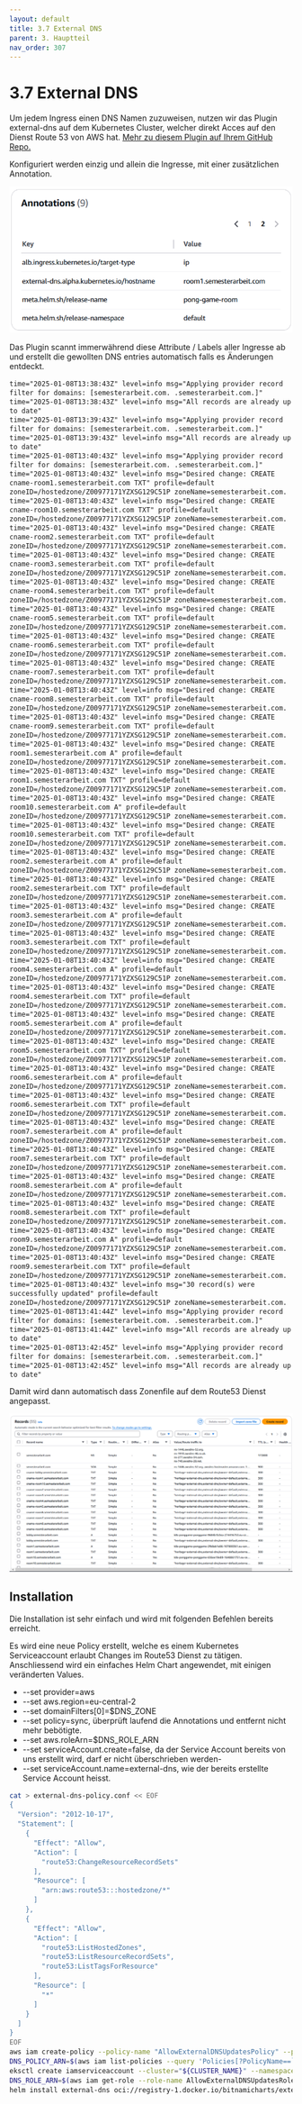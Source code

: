```yaml
---
layout: default
title: 3.7 External DNS
parent: 3. Hauptteil
nav_order: 307
---
```


# 3.7 External DNS

Um jedem Ingress einen DNS Namen zuzuweisen, nutzen wir das Plugin external-dns auf dem Kubernetes Cluster, welcher direkt Acces auf den Dienst Route 53 von AWS hat. [Mehr zu diesem Plugin auf Ihrem GitHub Repo.](https://github.com/kubernetes-sigs/external-dns)

Konfiguriert werden einzig und allein die Ingresse, mit einer zusätzlichen Annotation.

![Annotation eines Ingress](../ressources/images/external-dns/annotation.PNG)

Das Plugin scannt immerwährend diese Attribute / Labels aller Ingresse ab und erstellt die gewollten DNS entries automatisch falls es Änderungen entdeckt.

```log
time="2025-01-08T13:38:43Z" level=info msg="Applying provider record filter for domains: [semesterarbeit.com. .semesterarbeit.com.]"
time="2025-01-08T13:38:43Z" level=info msg="All records are already up to date"
time="2025-01-08T13:39:43Z" level=info msg="Applying provider record filter for domains: [semesterarbeit.com. .semesterarbeit.com.]"
time="2025-01-08T13:39:43Z" level=info msg="All records are already up to date"
time="2025-01-08T13:40:43Z" level=info msg="Applying provider record filter for domains: [semesterarbeit.com. .semesterarbeit.com.]"
time="2025-01-08T13:40:43Z" level=info msg="Desired change: CREATE cname-room1.semesterarbeit.com TXT" profile=default zoneID=/hostedzone/Z00977171YZXSG129C51P zoneName=semesterarbeit.com.
time="2025-01-08T13:40:43Z" level=info msg="Desired change: CREATE cname-room10.semesterarbeit.com TXT" profile=default zoneID=/hostedzone/Z00977171YZXSG129C51P zoneName=semesterarbeit.com.
time="2025-01-08T13:40:43Z" level=info msg="Desired change: CREATE cname-room2.semesterarbeit.com TXT" profile=default zoneID=/hostedzone/Z00977171YZXSG129C51P zoneName=semesterarbeit.com.
time="2025-01-08T13:40:43Z" level=info msg="Desired change: CREATE cname-room3.semesterarbeit.com TXT" profile=default zoneID=/hostedzone/Z00977171YZXSG129C51P zoneName=semesterarbeit.com.
time="2025-01-08T13:40:43Z" level=info msg="Desired change: CREATE cname-room4.semesterarbeit.com TXT" profile=default zoneID=/hostedzone/Z00977171YZXSG129C51P zoneName=semesterarbeit.com.
time="2025-01-08T13:40:43Z" level=info msg="Desired change: CREATE cname-room5.semesterarbeit.com TXT" profile=default zoneID=/hostedzone/Z00977171YZXSG129C51P zoneName=semesterarbeit.com.
time="2025-01-08T13:40:43Z" level=info msg="Desired change: CREATE cname-room6.semesterarbeit.com TXT" profile=default zoneID=/hostedzone/Z00977171YZXSG129C51P zoneName=semesterarbeit.com.
time="2025-01-08T13:40:43Z" level=info msg="Desired change: CREATE cname-room7.semesterarbeit.com TXT" profile=default zoneID=/hostedzone/Z00977171YZXSG129C51P zoneName=semesterarbeit.com.
time="2025-01-08T13:40:43Z" level=info msg="Desired change: CREATE cname-room8.semesterarbeit.com TXT" profile=default zoneID=/hostedzone/Z00977171YZXSG129C51P zoneName=semesterarbeit.com.
time="2025-01-08T13:40:43Z" level=info msg="Desired change: CREATE cname-room9.semesterarbeit.com TXT" profile=default zoneID=/hostedzone/Z00977171YZXSG129C51P zoneName=semesterarbeit.com.
time="2025-01-08T13:40:43Z" level=info msg="Desired change: CREATE room1.semesterarbeit.com A" profile=default zoneID=/hostedzone/Z00977171YZXSG129C51P zoneName=semesterarbeit.com.
time="2025-01-08T13:40:43Z" level=info msg="Desired change: CREATE room1.semesterarbeit.com TXT" profile=default zoneID=/hostedzone/Z00977171YZXSG129C51P zoneName=semesterarbeit.com.
time="2025-01-08T13:40:43Z" level=info msg="Desired change: CREATE room10.semesterarbeit.com A" profile=default zoneID=/hostedzone/Z00977171YZXSG129C51P zoneName=semesterarbeit.com.
time="2025-01-08T13:40:43Z" level=info msg="Desired change: CREATE room10.semesterarbeit.com TXT" profile=default zoneID=/hostedzone/Z00977171YZXSG129C51P zoneName=semesterarbeit.com.
time="2025-01-08T13:40:43Z" level=info msg="Desired change: CREATE room2.semesterarbeit.com A" profile=default zoneID=/hostedzone/Z00977171YZXSG129C51P zoneName=semesterarbeit.com.
time="2025-01-08T13:40:43Z" level=info msg="Desired change: CREATE room2.semesterarbeit.com TXT" profile=default zoneID=/hostedzone/Z00977171YZXSG129C51P zoneName=semesterarbeit.com.
time="2025-01-08T13:40:43Z" level=info msg="Desired change: CREATE room3.semesterarbeit.com A" profile=default zoneID=/hostedzone/Z00977171YZXSG129C51P zoneName=semesterarbeit.com.
time="2025-01-08T13:40:43Z" level=info msg="Desired change: CREATE room3.semesterarbeit.com TXT" profile=default zoneID=/hostedzone/Z00977171YZXSG129C51P zoneName=semesterarbeit.com.
time="2025-01-08T13:40:43Z" level=info msg="Desired change: CREATE room4.semesterarbeit.com A" profile=default zoneID=/hostedzone/Z00977171YZXSG129C51P zoneName=semesterarbeit.com.
time="2025-01-08T13:40:43Z" level=info msg="Desired change: CREATE room4.semesterarbeit.com TXT" profile=default zoneID=/hostedzone/Z00977171YZXSG129C51P zoneName=semesterarbeit.com.
time="2025-01-08T13:40:43Z" level=info msg="Desired change: CREATE room5.semesterarbeit.com A" profile=default zoneID=/hostedzone/Z00977171YZXSG129C51P zoneName=semesterarbeit.com.
time="2025-01-08T13:40:43Z" level=info msg="Desired change: CREATE room5.semesterarbeit.com TXT" profile=default zoneID=/hostedzone/Z00977171YZXSG129C51P zoneName=semesterarbeit.com.
time="2025-01-08T13:40:43Z" level=info msg="Desired change: CREATE room6.semesterarbeit.com A" profile=default zoneID=/hostedzone/Z00977171YZXSG129C51P zoneName=semesterarbeit.com.
time="2025-01-08T13:40:43Z" level=info msg="Desired change: CREATE room6.semesterarbeit.com TXT" profile=default zoneID=/hostedzone/Z00977171YZXSG129C51P zoneName=semesterarbeit.com.
time="2025-01-08T13:40:43Z" level=info msg="Desired change: CREATE room7.semesterarbeit.com A" profile=default zoneID=/hostedzone/Z00977171YZXSG129C51P zoneName=semesterarbeit.com.
time="2025-01-08T13:40:43Z" level=info msg="Desired change: CREATE room7.semesterarbeit.com TXT" profile=default zoneID=/hostedzone/Z00977171YZXSG129C51P zoneName=semesterarbeit.com.
time="2025-01-08T13:40:43Z" level=info msg="Desired change: CREATE room8.semesterarbeit.com A" profile=default zoneID=/hostedzone/Z00977171YZXSG129C51P zoneName=semesterarbeit.com.
time="2025-01-08T13:40:43Z" level=info msg="Desired change: CREATE room8.semesterarbeit.com TXT" profile=default zoneID=/hostedzone/Z00977171YZXSG129C51P zoneName=semesterarbeit.com.
time="2025-01-08T13:40:43Z" level=info msg="Desired change: CREATE room9.semesterarbeit.com A" profile=default zoneID=/hostedzone/Z00977171YZXSG129C51P zoneName=semesterarbeit.com.
time="2025-01-08T13:40:43Z" level=info msg="Desired change: CREATE room9.semesterarbeit.com TXT" profile=default zoneID=/hostedzone/Z00977171YZXSG129C51P zoneName=semesterarbeit.com.
time="2025-01-08T13:40:43Z" level=info msg="30 record(s) were successfully updated" profile=default zoneID=/hostedzone/Z00977171YZXSG129C51P zoneName=semesterarbeit.com.
time="2025-01-08T13:41:44Z" level=info msg="Applying provider record filter for domains: [semesterarbeit.com. .semesterarbeit.com.]"
time="2025-01-08T13:41:44Z" level=info msg="All records are already up to date"
time="2025-01-08T13:42:45Z" level=info msg="Applying provider record filter for domains: [semesterarbeit.com. .semesterarbeit.com.]"
time="2025-01-08T13:42:45Z" level=info msg="All records are already up to date"
```

Damit wird dann automatisch dass Zonenfile auf dem Route53 Dienst angepasst.

![Angepasste Routen](../ressources/images/external-dns/dns-entries.PNG)

## Installation

Die Installation ist sehr einfach und wird mit folgenden Befehlen bereits erreicht.

Es wird eine neue Policy erstellt, welche es einem Kubernetes Serviceaccount erlaubt Changes im Route53 Dienst zu tätigen.
Anschliessend wird ein einfaches Helm Chart angewendet, mit einigen veränderten Values.

* --set provider=aws
* --set aws.region=eu-central-2
* --set domainFilters[0]=$DNS_ZONE
* --set policy=sync, überprüft laufend die Annotations und entfernt nicht mehr bebötigte.
* --set aws.roleArn=$DNS_ROLE_ARN
* --set serviceAccount.create=false, da der Service Account bereits von uns erstellt wird, darf er nicht überschrieben werden-
* --set serviceAccount.name=external-dns, wie der bereits erstellte Service Account heisst.

```bash
cat > external-dns-policy.conf << EOF
{
  "Version": "2012-10-17",
  "Statement": [
    {
      "Effect": "Allow",
      "Action": [
        "route53:ChangeResourceRecordSets"
      ],
      "Resource": [
        "arn:aws:route53:::hostedzone/*"
      ]
    },
    {
      "Effect": "Allow",
      "Action": [
        "route53:ListHostedZones",
        "route53:ListResourceRecordSets",
        "route53:ListTagsForResource"
      ],
      "Resource": [
        "*"
      ]
    }
  ]
}
EOF
aws iam create-policy --policy-name "AllowExternalDNSUpdatesPolicy" --policy-document file://external-dns-policy.conf --no-cli-pager
DNS_POLICY_ARN=$(aws iam list-policies --query 'Policies[?PolicyName==`AllowExternalDNSUpdatesPolicy`].Arn' --output text)
eksctl create iamserviceaccount --cluster="${CLUSTER_NAME}" --namespace=default --name=external-dns --role-name=AllowExternalDNSUpdatesRole --attach-policy-arn=$DNS_POLICY_ARN --approve --override-existing-serviceaccounts
DNS_ROLE_ARN=$(aws iam get-role --role-name AllowExternalDNSUpdatesRole --query 'Role.[Arn]' --output text)
helm install external-dns oci://registry-1.docker.io/bitnamicharts/external-dns --set provider=aws --set aws.region=eu-central-2 --set domainFilters[0]=$DNS_ZONE --set policy=sync --set aws.roleArn=$DNS_ROLE_ARN --set serviceAccount.create=false --set serviceAccount.name=external-dns
```
